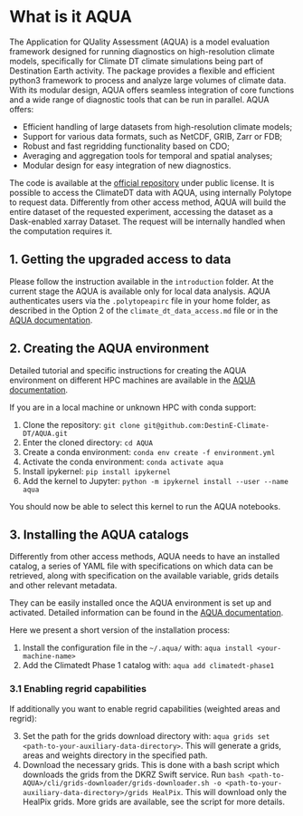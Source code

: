 # What is it AQUA

The Application for QUality Assessment (AQUA) is a model evaluation framework designed for running diagnostics on high-resolution climate models, specifically for Climate DT climate simulations being part of Destination Earth activity. The package provides a flexible and efficient python3 framework to process and analyze large volumes of climate data. With its modular design, AQUA offers seamless integration of core functions and a wide range of diagnostic tools that can be run in parallel. AQUA offers:

- Efficient handling of large datasets from high-resolution climate models;
- Support for various data formats, such as NetCDF, GRIB, Zarr or FDB;
- Robust and fast regridding functionality based on CDO;
- Averaging and aggregation tools for temporal and spatial analyses;
- Modular design for easy integration of new diagnostics. 

The code is available at the [official repository](https://github.com/DestinE-Climate-DT/AQUA) under public license. It is possible to access the ClimateDT data with AQUA, using internally Polytope to request data. Differently from other access method, AQUA will build the entire dataset of the requested experiment, accessing the dataset as a Dask-enabled xarray Dataset. The request will be internally handled when the computation requires it.

## 1. Getting the upgraded access to data

Please follow the instruction available in the `introduction` folder.
At the current stage the AQUA is available only for local data analysis.
AQUA authenticates users via the `.polytopeapirc` file in your home folder, as described in the Option 2 of the `climate_dt_data_access.md` file or in the [AQUA documentation](https://aqua.readthedocs.io/en/latest/advanced_topics.html#polytope-access-to-destination-earth-data).

## 2. Creating the AQUA environment

Detailed tutorial and specific instructions for creating the AQUA environment on different HPC machines are available in the [AQUA documentation](https://aqua.readthedocs.io/en/latest/installation.html).

If you are in a local machine or unknown HPC with conda support:

1. Clone the repository: `git clone git@github.com:DestinE-Climate-DT/AQUA.git`
2. Enter the cloned directory: `cd AQUA`
3. Create a conda environment: `conda env create -f environment.yml`
4. Activate the conda environment: `conda activate aqua`
5. Install ipykernel: `pip install ipykernel`
6. Add the kernel to Jupyter: `python -m ipykernel install --user --name aqua`

You should now be able to select this kernel to run the AQUA notebooks.

## 3. Installing the AQUA catalogs

Differently from other access methods, AQUA needs to have an installed catalog, a series of YAML file with specifications on which data can be retrieved, along with specification on the available variable, grids details and other relevant metadata.

They can be easily installed once the AQUA environment is set up and activated. Detailed information can be found in the [AQUA documentation](https://aqua.readthedocs.io/en/latest/aqua_console.html).

Here we present a short version of the installation process:

1. Install the configuration file in the `~/.aqua/` with: `aqua install <your-machine-name>`
2. Add the Climatedt Phase 1 catalog with: `aqua add climatedt-phase1`

### 3.1 Enabling regrid capabilities

If additionally you want to enable regrid capabilities (weighted areas and regrid):

3. Set the path for the grids download directory with: `aqua grids set <path-to-your-auxiliary-data-directory>`. This will generate a grids, areas and weights directory in the specified path.
4. Download the necessary grids. This is done with a bash script which downloads the grids from the DKRZ Swift service.
   Run `bash <path-to-AQUA>/cli/grids-downloader/grids-downloader.sh -o <path-to-your-auxiliary-data-directory>/grids HealPix`. This will download only the HealPix grids. More grids are available, see the script for more details.
